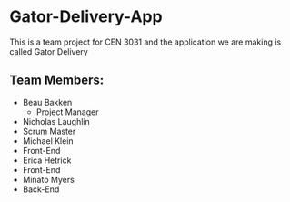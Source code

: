 # Gator-Delivery-App
This is a team project for CEN 3031 and the application we are making is called Gator Delivery

## Team Members: ##
* Beau Bakken
  * Project Manager
* Nicholas Laughlin
 * Scrum Master
* Michael Klein
 * Front-End
* Erica Hetrick
 * Front-End
* Minato Myers
 * Back-End
